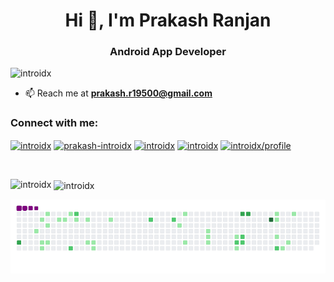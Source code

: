 <h1 align="center">Hi 👋, I'm Prakash Ranjan</h1>
<h3 align="center">Android App Developer</h3>

<p align="left"> <img src="https://komarev.com/ghpvc/?username=introidx" alt="introidx" /> </p>

- 📫 Reach me at **prakash.r19500@gmail.com**

<p align="left">
<h3 align="left">Connect with me:</h3>
<a href="https://twitter.com/introidx" target="blank"><img align="center" src="https://cdn.jsdelivr.net/npm/simple-icons@3.0.1/icons/twitter.svg" alt="introidx" height="30" width="40" /></a>
<a href="https://linkedin.com/in/prakash-introidx" target="blank"><img align="center" src="https://cdn.jsdelivr.net/npm/simple-icons@3.0.1/icons/linkedin.svg" alt="prakash-introidx" height="30" width="40" /></a>
<a href="https://instagram.com/introidx" target="blank"><img align="center" src="https://cdn.jsdelivr.net/npm/simple-icons@3.0.1/icons/instagram.svg" alt="introidx" height="30" width="40" /></a>
<a href="https://www.leetcode.com/introidx" target="blank"><img align="center" src="https://cdn.jsdelivr.net/npm/simple-icons@3.0.1/icons/leetcode.svg" alt="introidx" height="30" width="40" /></a>
<a href="https://auth.geeksforgeeks.org/user/introidx/profile" target="blank"><img align="center" src="https://cdn.jsdelivr.net/npm/simple-icons@3.0.1/icons/geeksforgeeks.svg" alt="introidx/profile" height="30" width="40" /></a>
</p>
<br>

<p><img align="left" src="https://github-readme-stats.vercel.app/api/top-langs/?username=introidx&layout=compact" alt="introidx" /></p>

<p>&nbsp;<img align="center" src="https://github-readme-stats.vercel.app/api?username=introidx&show_icons=true" alt="introidx" /></p>

![snake gif](https://github.com/introidx/introidx/blob/output/github-contribution-grid-snake.gif)


